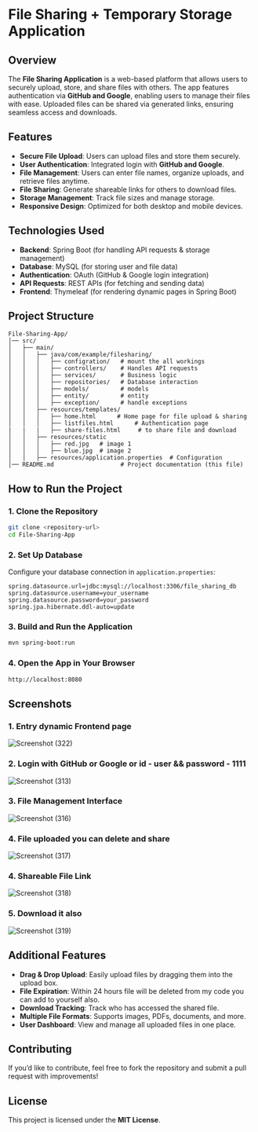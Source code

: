 # File Sharing + Temporary Storage Application

## Overview
The **File Sharing Application** is a web-based platform that allows users to securely upload, store, and share files with others. The app features authentication via **GitHub and Google**, enabling users to manage their files with ease. Uploaded files can be shared via generated links, ensuring seamless access and downloads.

## Features
- **Secure File Upload**: Users can upload files and store them securely.
- **User Authentication**: Integrated login with **GitHub and Google**.
- **File Management**: Users can enter file names, organize uploads, and retrieve files anytime.
- **File Sharing**: Generate shareable links for others to download files.
- **Storage Management**: Track file sizes and manage storage.
- **Responsive Design**: Optimized for both desktop and mobile devices.

## Technologies Used
- **Backend**: Spring Boot (for handling API requests & storage management)
- **Database**: MySQL (for storing user and file data)
- **Authentication**: OAuth (GitHub & Google login integration)
- **API Requests**: REST APIs (for fetching and sending data)
- **Frontend**: Thymeleaf (for rendering dynamic pages in Spring Boot)

## Project Structure

```
File-Sharing-App/
│── src/
│   ├── main/
│   │   ├── java/com/example/filesharing/
│   │   │   ├── configration/   # mount the all workings
│   │   │   ├── controllers/    # Handles API requests
│   │   │   ├── services/       # Business logic
│   │   │   ├── repositories/   # Database interaction
│   │   │   ├── models/         # models
│   │   │   ├── entity/         # entity
│   │   │   ├── exception/      # handle exceptions
│   │   ├── resources/templates/
│   │   │   ├── home.html      # Home page for file upload & sharing
│   │   │   ├── listfiles.html      # Authentication page
|   |   |   ├── share-files.html     # to share file and download
│   │   ├── resources/static
│   │   │   ├── red.jpg   # image 1
│   │   │   ├── blue.jpg  # image 2
│   │   ├── resources/application.properties  # Configuration
│── README.md                   # Project documentation (this file)
```

## How to Run the Project

### 1. Clone the Repository
```sh
git clone <repository-url>
cd File-Sharing-App
```

### 2. Set Up Database
Configure your database connection in `application.properties`:
```properties
spring.datasource.url=jdbc:mysql://localhost:3306/file_sharing_db
spring.datasource.username=your_username
spring.datasource.password=your_password
spring.jpa.hibernate.ddl-auto=update
```

### 3. Build and Run the Application
```sh
mvn spring-boot:run
```

### 4. Open the App in Your Browser
```sh
http://localhost:8080
```

## Screenshots

### 1. Entry dynamic Frontend page
![Screenshot (322)](https://github.com/user-attachments/assets/1c39c942-ab67-4089-8fba-6a8ec699cb2b)

### 2. Login with GitHub or Google or id - user && password - 1111
![Screenshot (313)](https://github.com/user-attachments/assets/92029fe0-0353-424f-98ce-49de6be1358a)

### 3. File Management Interface
![Screenshot (316)](https://github.com/user-attachments/assets/397f48c4-8264-446f-845d-e460ff22da09)

### 4. File uploaded you can delete and share 
![Screenshot (317)](https://github.com/user-attachments/assets/70102e82-353e-496e-b600-68fe82cfbf5c)

### 4. Shareable File Link
![Screenshot (318)](https://github.com/user-attachments/assets/f144eba4-c514-4fd0-90e8-ade894808d47)

### 5. Download it also
![Screenshot (319)](https://github.com/user-attachments/assets/c1471eee-fe2f-4665-bf12-965066cdac83)

## Additional Features
- **Drag & Drop Upload**: Easily upload files by dragging them into the upload box.
- **File Expiration**: Within 24 hours file will be deleted from my code you can add to yourself also.
- **Download Tracking**: Track who has accessed the shared file.
- **Multiple File Formats**: Supports images, PDFs, documents, and more.
- **User Dashboard**: View and manage all uploaded files in one place.

## Contributing
If you’d like to contribute, feel free to fork the repository and submit a pull request with improvements!

## License
This project is licensed under the **MIT License**.
